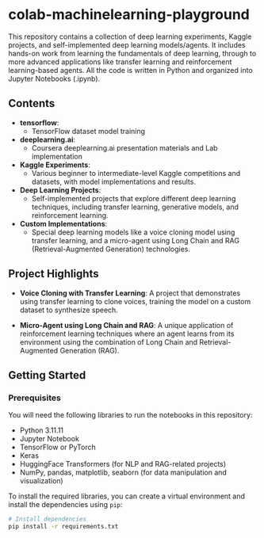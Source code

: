 # colab-machinelearning-playground

This repository contains a collection of deep learning experiments, Kaggle projects, and self-implemented deep learning models/agents. It includes hands-on work from learning the fundamentals of deep learning, through to more advanced applications like transfer learning and reinforcement learning-based agents. All the code is written in Python and organized into Jupyter Notebooks (.ipynb).

## Contents


- **tensorflow**: 
  - TensorFlow dataset model training
- **deeplearning.ai**: 
	- Coursera deeplearning.ai presentation materials and Lab implementation
- **Kaggle Experiments**: 
	- Various beginner to intermediate-level Kaggle competitions and datasets, with model implementations and results.  
- **Deep Learning Projects**: 
	- Self-implemented projects that explore different deep learning techniques, including transfer learning, generative models, and reinforcement learning.  
- **Custom Implementations**: 
	- Special deep learning models like a voice cloning model using transfer learning, and a micro-agent using Long Chain and RAG (Retrieval-Augmented Generation) technologies.

## Project Highlights

- **Voice Cloning with Transfer Learning**: A project that demonstrates using transfer learning to clone voices, training the model on a custom dataset to synthesize speech.
  
- **Micro-Agent using Long Chain and RAG**: A unique application of reinforcement learning techniques where an agent learns from its environment using the combination of Long Chain and Retrieval-Augmented Generation (RAG).

## Getting Started

### Prerequisites

You will need the following libraries to run the notebooks in this repository:
- Python 3.11.11
- Jupyter Notebook
- TensorFlow or PyTorch
- Keras
- HuggingFace Transformers (for NLP and RAG-related projects)
- NumPy, pandas, matplotlib, seaborn (for data manipulation and visualization)

To install the required libraries, you can create a virtual environment and install the dependencies using `pip`:

```bash
# Install dependencies
pip install -r requirements.txt